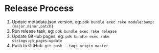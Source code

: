 # Release Process

1. Update metadata.json version, eg: `pdk bundle exec rake module:bump:{major,minor,patch}`
1. Run release task, eg: `pdk bundle exec rake release`
1. Update GitHub pages, eg: `pdk bundle exec rake strings:gh_pages:update`
1. Push to GitHub: `git push --tags origin master`
